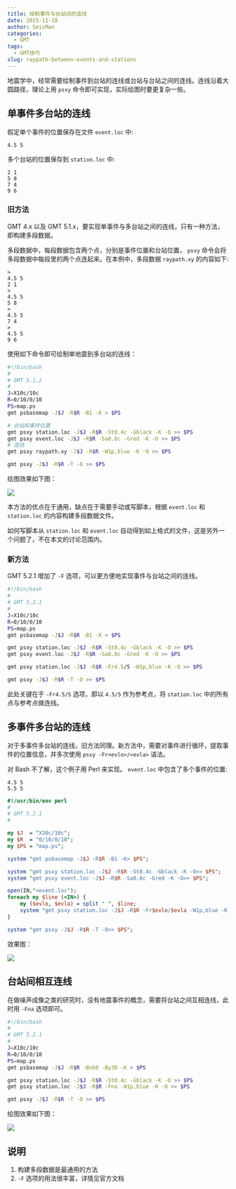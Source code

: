 ```yaml
---
title: 绘制事件与台站间的连线
date: 2015-11-18
author: SeisMan
categories:
  - GMT
tags:
  - GMT技巧
slug: raypath-between-events-and-stations
---
```


地震学中，经常需要绘制事件到台站的连线或台站与台站之间的连线。连线沿着大圆路径，理论上用 `psxy` 命令即可实现，实际绘图时要更复杂一些。

<!--more-->

## 单事件多台站的连线

假定单个事件的位置保存在文件 `event.loc` 中:

    4.5 5

多个台站的位置保存到 `station.loc` 中:

    2 1
    5 8
    7 4
    9 6

### 旧方法

GMT 4.x 以及 GMT 5.1.x，要实现单事件与多台站之间的连线，只有一种方法，即构建多段数据。

多段数据中，每段数据包含两个点，分别是事件位置和台站位置， `psxy` 命令会将多段数据中每段里的两个点连起来。在本例中，多段数据 `raypath.xy` 的内容如下:

    >
    4.5 5
    2 1
    >
    4.5 5
    5 8
    >
    4.5 5
    7 4
    >
    4.5 5
    9 6

使用如下命令即可绘制单地震到多台站的连线：

``` bash
#!/bin/bash
#
# GMT 5.1.2
#
J=X10c/10c
R=0/10/0/10
PS=map.ps
gmt psbasemap -J$J -R$R -B1 -K > $PS

# 台站和事件位置
gmt psxy station.loc -J$J -R$R -St0.4c -Gblack -K -O >> $PS
gmt psxy event.loc -J$J -R$R -Sa0.8c -Gred -K -O >> $PS
# 连线
gmt psxy raypath.xy -J$J -R$R -W1p,blue -K -O >> $PS

gmt psxy -J$J -R$R -T -O >> $PS
```

绘图效果如下图：

![](/images/2015111901.png)

本方法的优点在于通用，缺点在于需要手动或写脚本，根据 `event.loc` 和 `station.loc` 的内容构建多段数据文件。

如何写脚本从 `station.loc` 和 `event.loc` 自动得到如上格式的文件，这是另外一个问题了，不在本文的讨论范围内。

### 新方法

GMT 5.2.1 增加了 `-F` 选项，可以更方便地实现事件与台站之间的连线。

``` bash
#!/bin/bash
#
# GMT 5.2.1
#
J=X10c/10c
R=0/10/0/10
PS=map.ps
gmt psbasemap -J$J -R$R -B1 -K > $PS

gmt psxy station.loc -J$J -R$R -St0.4c -Gblack -K -O >> $PS
gmt psxy event.loc -J$J -R$R -Sa0.8c -Gred -K -O >> $PS

gmt psxy station.loc -J$J -R$R -Fr4.5/5 -W1p,blue -K -O >> $PS

gmt psxy -J$J -R$R -T -O >> $PS
```

此处关键在于 `-Fr4.5/5` 选项，即以 `4.5/5` 作为参考点，将 `station.loc`
中的所有点与参考点做连线。

## 多事件多台站的连线

对于多事件多台站的连线，旧方法同理。新方法中，需要对事件进行循环，提取事件的位置信息，并多次使用 `psxy -Fr<evlo>/<evla>` 语法。

对 Bash 不了解，这个例子用 Perl 来实现。 `event.loc` 中包含了多个事件的位置:

    4.5 5
    5.5 5

``` perl
#!/usr/bin/env perl
#
# GMT 5.2.1
#

my $J  = "X10c/10c";
my $R  = "0/10/0/10";
my $PS = "map.ps";

system "gmt psbasemap -J$J -R$R -B1 -K> $PS";

system "gmt psxy station.loc -J$J -R$R -St0.4c -Gblack -K -O>> $PS";
system "gmt psxy event.loc -J$J -R$R -Sa0.8c -Gred -K -O>> $PS";

open(IN,"<event.loc");
foreach my $line (<IN>) {
    my ($evlo, $evla) = split " ", $line;
    system "gmt psxy station.loc -J$J -R$R -Fr$evlo/$evla -W1p,blue -K -O>> $PS";
}

system "gmt psxy -J$J -R$R -T -O>> $PS";
```

效果图：

![](/images/2015111902.png)

## 台站间相互连线

在做噪声成像之类的研究时，没有地震事件的概念，需要将台站之间互相连线，此时用 `-Fna` 选项即可。

``` bash
#!/bin/bash
#
# GMT 5.2.1
#
J=X10c/10c
R=0/10/0/10
PS=map.ps
gmt psbasemap -J$J -R$R -Bx60 -By30 -K > $PS

gmt psxy station.loc -J$J -R$R -St0.4c -Gblack -K -O >> $PS
gmt psxy station.loc -J$J -R$R -Fna -W1p,blue -K -O >> $PS

gmt psxy -J$J -R$R -T -O >> $PS
```

绘图效果如下图：

![](/images/2015111903.png)

## 说明

1.  构建多段数据是最通用的方法
2.  `-F` 选项的用法很丰富，详情见官方文档
